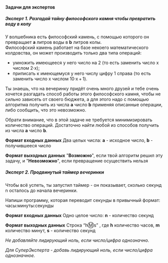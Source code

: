 #### Задачи для экспертов

##### Эксперт 1. Разгадай тайну философского камня чтобы превратить воду в колу<br>

У волшебника есть философский камень, с помощью которого он превращает **a** литров воды в **b** литров колы.<br>
Философский камень работает на базе некоего математического колдовства, он может производить только два типа операций:<br>

- умножить имеющееся у него число на 2 (то есть заменить число x числом 2·x); <br>
- приписать к имеющемуся у него числу цифру 1 справа (то есть заменить число x числом 10·x + 1).<br>

Ты знаешь, что на вечеринку придёт очень много друзей и тебе очень хочется разгадать способ работы этого философского камня, чтобы не сильно зависеть от своего бюджета, а для этого надо с помощью алгоритма получить из числа **a** число **b** применяя описанные операции, либо сообщить, что это невозможно.<br>

Обрати внимание, что в этой задаче не требуется минимизировать количество операций. Достаточно найти любой из способов получить из числа **a** число **b**.<br>

**Формат входных данных**
Два целых числа: **a** - исходное число, **b** - получившееся число<br>

**Формат выходных данных**
"**Возможно**", если твой алгоритм решил эту задачу, и "**Невозможно**", если превращение  осуществить нельзя<br>

##### Эксперт 2. Продвинутый таймер вечеринки <br>

Чтобы всё успеть, ты запустил таймер - он показывает, сколько секунд n осталось до начала вечеринки.<br>


Напиши программу, которая  переводит секунды в привычный формат: часы:минуты:секунды<br>

**Формат входных данных**
Одно целое число: **n** - количество секунд

**Формат выходных данных**
Строка “h:m:s” , где **h** количество часов,  **m** количество минут, **s** - количество секунд

_Не добавляйте лидирующий ноль, если число/цифра однозначно._

_Для СуперЭксперта - добавь лидирующий ноль, если число/цифра однозначное._




